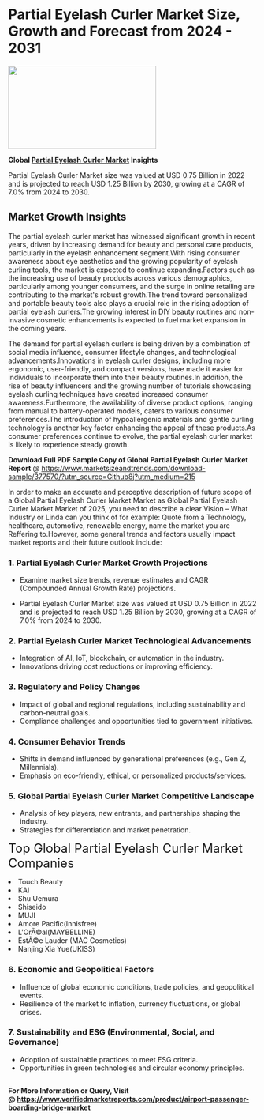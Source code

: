 <H1>Partial Eyelash Curler Market Size, Growth and Forecast from 2024 - 2031</H1><img class="aligncenter size-medium wp-image-584254" src="https://thirdeyenews.in/wp-content/uploads/2024/09/Global-Market-Research-300x168.jpeg" alt="" width="300" height="168" /><p><strong>Global&nbsp;<a href="https://www.marketsizeandtrends.com/download-sample/377570/?utm_source=Github8j?utm_medium=215">Partial Eyelash Curler Market</a> Insights</strong></p><p>Partial Eyelash Curler Market size was valued at USD 0.75 Billion in 2022 and is projected to reach USD 1.25 Billion by 2030, growing at a CAGR of 7.0% from 2024 to 2030.</p><p><h2>Market Growth Insights</h2> <p>The partial eyelash curler market has witnessed significant growth in recent years, driven by increasing demand for beauty and personal care products, particularly in the eyelash enhancement segment.With rising consumer awareness about eye aesthetics and the growing popularity of eyelash curling tools, the market is expected to continue expanding.Factors such as the increasing use of beauty products across various demographics, particularly among younger consumers, and the surge in online retailing are contributing to the market's robust growth.The trend toward personalized and portable beauty tools also plays a crucial role in the rising adoption of partial eyelash curlers.The growing interest in DIY beauty routines and non-invasive cosmetic enhancements is expected to fuel market expansion in the coming years.</p> <p>The demand for partial eyelash curlers is being driven by a combination of social media influence, consumer lifestyle changes, and technological advancements.Innovations in eyelash curler designs, including more ergonomic, user-friendly, and compact versions, have made it easier for individuals to incorporate them into their beauty routines.In addition, the rise of beauty influencers and the growing number of tutorials showcasing eyelash curling techniques have created increased consumer awareness.Furthermore, the availability of diverse product options, ranging from manual to battery-operated models, caters to various consumer preferences.The introduction of hypoallergenic materials and gentle curling technology is another key factor enhancing the appeal of these products.As consumer preferences continue to evolve, the partial eyelash curler market is likely to experience steady growth.<p><span class=""><strong>Download Full PDF Sample Copy of Global Partial Eyelash Curler Market Report</strong> @ <a href="https://www.marketsizeandtrends.com/download-sample/377570/?utm_source=Github8j?utm_medium=215" target="_blank">https://www.marketsizeandtrends.com/download-sample/377570/?utm_source=Github8j?utm_medium=215</a></span></p><p>In order to make an accurate and perceptive description of future scope of a Global&nbsp;Partial Eyelash Curler Market Market as Global&nbsp;Partial Eyelash Curler Market Market of 2025, you need to describe a clear Vision &ndash; What Industry or Linda can you think of for example: Quote from a Technology, healthcare, automotive, renewable energy, name the market you are Reffering to.However, some general trends and factors usually impact market reports and their future outlook include:</p><h3>1.&nbsp;<strong>Partial Eyelash Curler Market Growth Projections</strong></h3><ul><li>Examine market size trends, revenue estimates and CAGR (Compounded Annual Growth Rate) projections.</li><li><p>Partial Eyelash Curler Market size was valued at USD 0.75 Billion in 2022 and is projected to reach USD 1.25 Billion by 2030, growing at a CAGR of 7.0% from 2024 to 2030.</p></li></ul><h3>2.&nbsp;<strong>Partial Eyelash Curler Market Technological Advancements</strong></h3><ul><li>Integration of AI, IoT, blockchain, or automation in the industry.</li><li>Innovations driving cost reductions or improving efficiency.</li></ul><h3>3.&nbsp;<strong>Regulatory and Policy Changes</strong></h3><ul><li>Impact of global and regional regulations, including sustainability and carbon-neutral goals.</li><li>Compliance challenges and opportunities tied to government initiatives.</li></ul><h3>4.&nbsp;<strong>Consumer Behavior Trends</strong></h3><ul><li>Shifts in demand influenced by generational preferences (e.g., Gen Z, Millennials).</li><li>Emphasis on eco-friendly, ethical, or personalized products/services.</li></ul><h3>5.&nbsp;<strong>Global Partial Eyelash Curler Market Competitive Landscape</strong></h3><ul><li>Analysis of key players, new entrants, and partnerships shaping the industry.</li><li>Strategies for differentiation and market penetration.</li></ul><p data-pm-slice="1 1 []"><span style="color: inherit; font-family: inherit; font-size: 25px;">Top Global Partial Eyelash Curler Market Companies</span></p><div class="" data-test-id=""><p><li>Touch Beauty</li><li> KAI</li><li> Shu Uemura</li><li> Shiseido</li><li> MUJI</li><li> Amore Pacific(Innisfree)</li><li> L'OrÃ©al(MAYBELLINE)</li><li> EstÃ©e Lauder (MAC Cosmetics)</li><li> Nanjing Xia Yue(UKISS)</li></p></div><h3>6.&nbsp;<strong>Economic and Geopolitical Factors</strong></h3><ul><li>Influence of global economic conditions, trade policies, and geopolitical events.</li><li>Resilience of the market to inflation, currency fluctuations, or global crises.</li></ul><h3>7.&nbsp;<strong>Sustainability and ESG (Environmental, Social, and Governance)</strong></h3><ul><li>Adoption of sustainable practices to meet ESG criteria.</li><li>Opportunities in green technologies and circular economy principles.</li></ul><h2><strong style="font-size: 14px;">For More Information or Query, Visit @&nbsp;</strong><a style="background-color: #ffffff; font-size: 14px;" href="https://www.marketsizeandtrends.com/report/partial-eyelash-curler-market/" target="_blank">https://www.verifiedmarketreports.com/product/airport-passenger-boarding-bridge-market</a></h2>